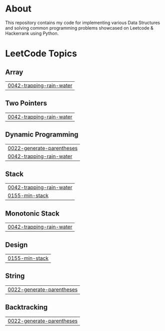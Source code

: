 # About
This repository contains my code for implementing various Data Structures and solving common programming problems showcased on Leetcode & Hackerrank using Python.
<!---LeetCode Topics Start-->
# LeetCode Topics
## Array
|  |
| ------- |
| [0042-trapping-rain-water](https://github.com/skulshreshtha/Data-Structures-and-Algorithms/tree/master/0042-trapping-rain-water) |
## Two Pointers
|  |
| ------- |
| [0042-trapping-rain-water](https://github.com/skulshreshtha/Data-Structures-and-Algorithms/tree/master/0042-trapping-rain-water) |
## Dynamic Programming
|  |
| ------- |
| [0022-generate-parentheses](https://github.com/skulshreshtha/Data-Structures-and-Algorithms/tree/master/0022-generate-parentheses) |
| [0042-trapping-rain-water](https://github.com/skulshreshtha/Data-Structures-and-Algorithms/tree/master/0042-trapping-rain-water) |
## Stack
|  |
| ------- |
| [0042-trapping-rain-water](https://github.com/skulshreshtha/Data-Structures-and-Algorithms/tree/master/0042-trapping-rain-water) |
| [0155-min-stack](https://github.com/skulshreshtha/Data-Structures-and-Algorithms/tree/master/0155-min-stack) |
## Monotonic Stack
|  |
| ------- |
| [0042-trapping-rain-water](https://github.com/skulshreshtha/Data-Structures-and-Algorithms/tree/master/0042-trapping-rain-water) |
## Design
|  |
| ------- |
| [0155-min-stack](https://github.com/skulshreshtha/Data-Structures-and-Algorithms/tree/master/0155-min-stack) |
## String
|  |
| ------- |
| [0022-generate-parentheses](https://github.com/skulshreshtha/Data-Structures-and-Algorithms/tree/master/0022-generate-parentheses) |
## Backtracking
|  |
| ------- |
| [0022-generate-parentheses](https://github.com/skulshreshtha/Data-Structures-and-Algorithms/tree/master/0022-generate-parentheses) |
<!---LeetCode Topics End-->